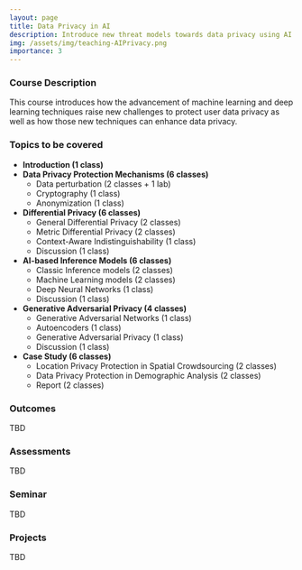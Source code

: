 ```yaml
---
layout: page
title: Data Privacy in AI
description: Introduce new threat models towards data privacy using AI techniques and how AI techniques can enhance data privacy. 
img: /assets/img/teaching-AIPrivacy.png
importance: 3
---
```


### Course Description ###

This course introduces how the advancement of machine learning and deep learning techniques raise new challenges to protect user data privacy as well as how those new techniques can enhance data privacy. 

### Topics to be covered ###
* **Introduction (1 class)**
* **Data Privacy Protection Mechanisms (6 classes)**
  * Data perturbation (2 classes + 1 lab)
  * Cryptography (1 class)
  * Anonymization (1 class)
* **Differential Privacy (6 classes)** 
  * General Differential Privacy (2 classes)
  * Metric Differential Privacy (2 classes)
  * Context-Aware Indistinguishability (1 class)
  * Discussion (1 class)
* **AI-based Inference Models (6 classes)** 
  * Classic Inference models (2 classes)
  * Machine Learning models (2 classes)
  * Deep Neural Networks (1 class)
  * Discussion (1 class)
* **Generative Adversarial Privacy (4 classes)**
  * Generative Adversarial Networks (1 class)
  * Autoencoders (1 class)
  * Generative Adversarial Privacy (1 class)
  * Discussion (1 class)
* **Case Study (6 classes)**
  * Location Privacy Protection in Spatial Crowdsourcing (2 classes)
  * Data Privacy Protection in Demographic Analysis (2 classes)
  * Report (2 classes)

### Outcomes ###
TBD

### Assessments ###
TBD


### Seminar ###
TBD


### Projects ###
TBD
